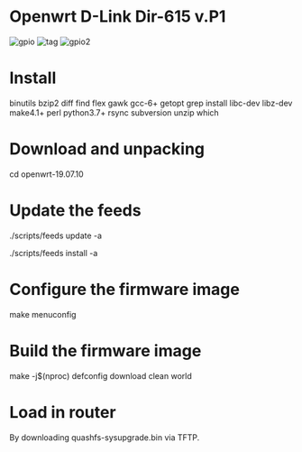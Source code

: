 # Openwrt D-Link Dir-615 v.P1
![gpio](https://github.com/hazy1710/DIR-615-P1/assets/19472123/1f80bcc3-ce92-4748-aa77-0e62b166be2b)
![tag](https://github.com/hazy1710/DIR-615-P1/assets/19472123/20b30b69-2ea6-46d9-a561-686f6bf4bafa)
![gpio2](https://github.com/hazy1710/DIR-615-P1/assets/19472123/606dac82-57b7-405f-b0a3-a97ce599cb17)



# Install
binutils bzip2 diff find flex gawk gcc-6+ getopt grep install libc-dev libz-dev
make4.1+ perl python3.7+ rsync subversion unzip which

# Download and unpacking
cd openwrt-19.07.10

# Update the feeds
./scripts/feeds update -a

./scripts/feeds install -a
 
# Configure the firmware image
make menuconfig
 
# Build the firmware image
make -j$(nproc) defconfig download clean world

# Load in router
By downloading quashfs-sysupgrade.bin via TFTP.
